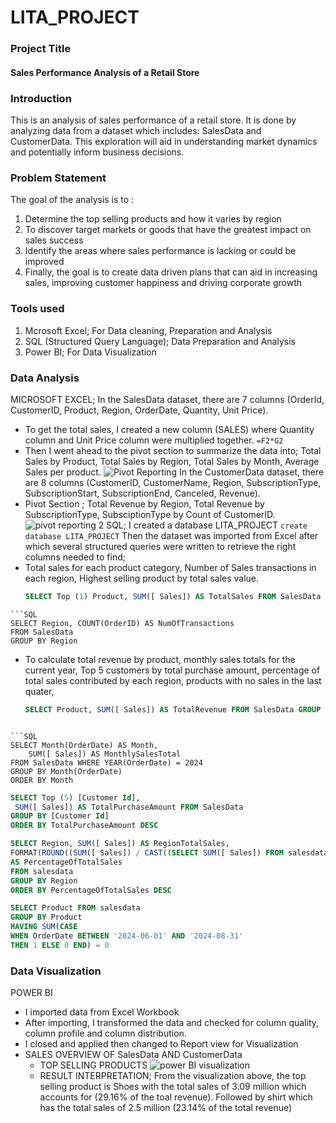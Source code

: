 # LITA_PROJECT
### Project Title
#### Sales Performance Analysis of a Retail Store
### Introduction
This is an analysis of sales performance of a retail store. It is done by analyzing data from a dataset which includes: SalesData and CustomerData. This exploration will aid in understanding market dynamics and potentially inform business decisions.
### Problem Statement 
The goal of the analysis is to :
1. Determine the top selling products and how it varies by region
2. To discover target markets or goods that have the greatest impact on sales success
3. Identify the areas where sales performance is lacking or could be improved
4. Finally, the goal is to create data driven plans that can aid in increasing sales, improving customer happiness and driving corporate growth
### Tools used
1. Mcrosoft Excel; For Data cleaning, Preparation and Analysis
2. SQL (Structured Query Language); Data Preparation and Analysis
3. Power BI; For Data Visualization
 ### Data Analysis
 MICROSOFT EXCEL; In the SalesData dataset, there are 7 columns (OrderId, CustomerID, Product, Region, OrderDate, Quantity, Unit Price). 
 - To get the total sales, I created a new column (SALES) where Quantity column and Unit Price column were multiplied together.
 ```=F2*G2```
 - Then I went ahead to the pivot section to summarize the data into;
 Total Sales by Product, Total Sales by Region, Total Sales by Month, Average Sales per product.
 ![Pivot Reporting](https://github.com/user-attachments/assets/dd5aab33-a970-4a5e-bf02-cb01e5c4bc7c)
  In the CustomerData dataset, there are 8 columns (CustomerID, CustomerName, Region, SubscriptionType, SubscriptionStart, SubscriptionEnd, Canceled, Revenue).
  - Pivot Section ; Total Revenue by Region, Total Revenue by SubscriptionType, SubsciptionType by Count of CustomerID.
  ![pivot reporting 2](https://github.com/user-attachments/assets/b28346b0-91f4-40f5-8c6e-6591622d4334)
 SQL; I created a database LITA_PROJECT ```create database LITA_PROJECT```
Then the dataset was imported from Excel after which several structured queries were written to retrieve the right columns needed to find;
- Total sales for each product category, Number of Sales transactions in each region, Highest selling product by total sales value. 
  ```SQL
  SELECT Top (1) Product, SUM([ Sales]) AS TotalSales FROM SalesData GROUP BY Product ORDER BY TotalSales DESC
```
```SQL
SELECT Region, COUNT(OrderID) AS NumOfTransactions
FROM SalesData
GROUP BY Region
```
- To calculate total revenue by product, monthly sales totals for the current year, Top 5 customers by total purchase amount, percentage of total sales contributed by each region, products with no sales in the last quater,
  ```SQL
  SELECT Product, SUM([ Sales]) AS TotalRevenue FROM SalesData GROUP BY Product
```

```SQL
SELECT Month(OrderDate) AS Month,
    SUM([ Sales]) AS MonthlySalesTotal
FROM SalesData WHERE YEAR(OrderDate) = 2024
GROUP BY Month(OrderDate)
ORDER BY Month
```

```SQL
SELECT Top (5) [Customer Id],
 SUM([ Sales]) AS TotalPurchaseAmount FROM SalesData
GROUP BY [Customer Id]
ORDER BY TotalPurchaseAmount DESC
```

```SQL
SELECT Region, SUM([ Sales]) AS RegionTotalSales,
FORMAT(ROUND((SUM([ Sales]) / CAST((SELECT SUM([ Sales]) FROM salesdata) AS DECIMAL(10,2)) * 100), 1), '0.#') 
AS PercentageOfTotalSales
FROM salesdata
GROUP BY Region
ORDER BY PercentageOfTotalSales DESC
```

```SQL
SELECT Product FROM salesdata
GROUP BY Product
HAVING SUM(CASE 
WHEN OrderDate BETWEEN '2024-06-01' AND '2024-08-31' 
THEN 1 ELSE 0 END) = 0
```
### Data Visualization
POWER BI
- I imported data from Excel Workbook
- After importing, I transformed the data and checked for column quality, column profile and column distribution.
- I closed and applied then changed to Report view for Visualization
- SALES OVERVIEW OF SalesData AND CustomerData
  - TOP SELLING PRODUCTS
  ![power BI visualization](https://github.com/user-attachments/assets/a147ab72-3536-4f0d-b991-4f2e96ef6ef6)
  - RESULT INTERPRETATION; From the visualization above, the top selling product is Shoes with the total sales of 3.09 million which accounts for (29.16% of the toal revenue). Followed by shirt which has the total sales of 2.5 million (23.14% of the total revenue) 

